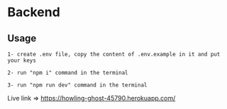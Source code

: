 # Backend

## Usage

```
1- create .env file, copy the content of .env.example in it and put your keys

2- run "npm i" command in the terminal

3- run "npm run dev" command in the terminal
```

Live link => https://howling-ghost-45790.herokuapp.com/
